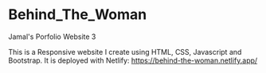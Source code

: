 # Behind_The_Woman
Jamal's Porfolio Website 3

This is a Responsive website I create using HTML, CSS, Javascript and Bootstrap. It is deployed with Netlify: https://behind-the-woman.netlify.app/
